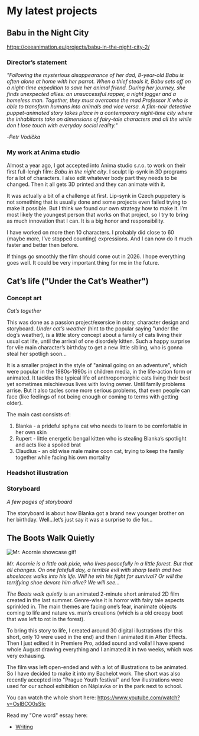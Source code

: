 # My latest projects

## Babu in the Night City 

https://ceeanimation.eu/projects/babu-in-the-night-city-2/ 

### Director’s statement
_"Following the mysterious disappearance of her dad, 8-year-old Babu is often alone at home with her parrot. When a thief steals it, Babu sets off on a night-time expedition to save her animal friend. During her journey, she finds unexpected allies: an unsuccessful rapper, a night jogger and a homeless man. Together, they must overcome the mad Professor X who is able to transform humans into animals and vice versa. A film-noir detective puppet-animated story takes place in a contemporary night-time city where the inhabitants take on dimensions of fairy-tale characters and all the while don ́t lose touch with everyday social reality."_ 

-_Petr Vodička_ 

### My work at Anima studio

Almost a year ago, I got accepted into Anima studio s.r.o. to work on their first full-lengh film: _Babu in the night city_. I sculpt lip-synk in 3D programs for a lot of characters. I also edit whatever body part they needs to be changed. Then it all gets 3D printed and they can animate with it. 

It was actually a bit of a challenge at first. Lip-synk in Czech puppetery is not something that is usually done and some projects even failed trying to make it possible. But I think we found our own strategy how to make it. I’m most likely the youngest person that works on that project, so I try to bring as much innovation that I can. It is a big honor and responsibility. 

I have worked on more then 10 characters. I probably did close to 60 (maybe more, I’ve stopped counting) expressions. And I can now do it much faster and better then before. 

If things go smoothly the film should come out in 2026. I hope everything goes well. It could be very important thing for me in the future. 

## Cat’s life ("Under the Cat’s Weather")

### Concept art


_Cat’s together_

This was done as a passion project/exersice in story, character design and storyboard. _Under cat’s weather_ (hint to the popular saying "under the dog’s weather), is a little story concept about a family of cats living their usual cat life, until the arrival of one disordely kitten. Such a happy surprise for vile main character’s birthday to get a new little sibling, who is gonna steal her spotligh soon... 

It is a smaller project in the style of "animal going on an adventure", which were popular in the 1980s-1990s in children media, in the life-action form or animated. It tackles the typical life of anthropomorphic cats living their best yet sometimes mischievous lives with loving owner. Until family problems arrise. But it also tacles some more serious problems, that even people can face (like feelings of not being enough or coming to terms with getting older). 
  
The main cast consists of:
  1. Blanka - a prideful sphynx cat who needs to learn to be comfortable in her own skin
  2. Rupert - little energetic bengal kitten who is stealing Blanka’s spotlight and acts like a spoiled brat
  3. Claudius - an old wise male maine coon cat, trying to keep the family together while facing his own mortality
 
### Headshot illustration

### Storyboard 

_A few pages of storyboard_

The storyboard is about how Blanka got a brand new younger brother on her birthday. Well...let’s just say it was a surprise to die for... 

## The Boots Walk Quietly

![Mr. Acornie showcase gif!](Photos/ezgif.com-video-to-gif-converted.gif)

_Mr. Acornie is a little oak pixie, who lives peacefully in a little forest. But that all changes. On one fatefull day, a terrible evil with sharp teeth and two shoelaces walks into his life. Will he win his fight for survival? Or will the terrifying shoe devore him alive? We will see…_

_The Boots walk quietly_ is an animated 2-minute short animated 2D film created in the last summer. Genre-wise it is horror with fairy tale aspects sprinkled in. The main themes are facing one’s fear, inanimate objects coming to life and nature vs. man’s creations (which is a old creepy boot that was left to rot in the forest). 

To bring this story to life, I created around 30 digital illustrations (for this short, only 10 were used in the end) and then I animated it in After Effects. Then I just edited it in Premiere Pro, added sound and voila! I have spend whole August drawing everything and I animated it in two weeks, which was very exhausing. 

The film was left open-ended and with a lot of illustrations to be animated. So I have decided to make it into my Bachelot work. The short was also recently accepted into "Prague Youth festival" and few illustrations were used for our school exhibition on Náplavka or in the park next to school. 

You can watch the whole short here: https://www.youtube.com/watch?v=OsIBCO0sSIc

Read my "One word" essay here: 
- [Writing](Writing.md)

